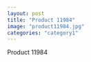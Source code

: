 ```yaml
---
layout: post
title: "Product 11984"
image: "product11984.jpg"
categories: "category1"
---
```

Product 11984
